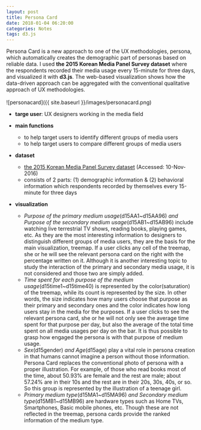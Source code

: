 ```yaml
---
layout: post
title: Persona Card
date: 2018-01-04 06:20:00
categories: Notes
tags: d3.js
---
```


  Persona Card is a new approach to one of the UX methodologies, persona, which automatically creates the demographic part of personas based on reliable data. I used **the 2015 Korean Media Panel Survey dataset** where the respondents recorded their media usage every 15-minute for three days, and visualized it with **d3.js**. The web-based visualization shows how the data-driven approach can be aggregated with the conventional qualitative approach of UX methodologies.
<br />
<br />
![personacard]({{ site.baseurl }}/images/personacard.png)
<br />
- **targe user**: UX designers working in the media field
- **main functions**
  - to help target users to identify different groups of media users
  - to help target users to compare different groups of media users
  
- **dataset**
  - [the 2015 Korean Media Panel Survey dataset](http://stat.kisdi.re.kr/Library/Library_Detail4.aspx#) (Accessed: 10-Nov-2016)
  - consists of 2 parts: (1) demographic information & (2) behavioral information which respondents recorded by themselves every 15-minute for three days

- **visualization**
  - _Purpose of the primary medium usage_(d15AA1\~d15AA96) _and Purpose of the secondary medium usage_(d15AB1\~d15AB96) include watching live terrestrial TV shows, reading books, playing games, etc. As they are the most interesting information to designers to distinguish different groups of media users, they are the basis for the main visualization, treemap. If a user clicks any cell of the treemap, she or he will see the relevant persona card on the right with the percentage written on it. Although it is another interesting topic to study the interaction of the primary and secondary media usage, it is not considered and those two are simply added.
  - _Time spent for each purpose of the medium usage_(d15time1\~d15time40) is represented by the color(saturation) of the treemap, while its count is represented by the size. In other words, the size indicates how many users choose that purpose as their primary and secondary ones and the color indicates how long users stay in the media for the purposes. If a user clicks to see the relevant persona card, she or he will not only see the average time spent for that purpose per day, but also the average of the total time spent on all media usages per day on the bar. It is thus possible to grasp how engaged the persona is with that purpose of medium usage.
  - _Sex_(d15gender) _and Age_(d15age) play a vital role in persona creation in that humans cannot imagine a person without those information. Persona Card replaces the conventional photo of persona with a proper illustration. For example, of those who read books most of the time, about 50.93% are female and the rest are male; about 57.24% are in their 10s and the rest are in their 20s, 30s, 40s, or so. So this group is represented by the illustration of a teenage girl.
  - _Primary medium type_(d15MA1\~d15MA96) _and Secondary medium type_(d15MB1\~d15MB96) are hardware types such as Home TVs, Smartphones, Basic mobile phones, etc. Though these are not reflected in the treemap, persona cards provide the ranked information of the medium type.
